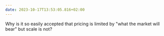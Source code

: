 ```yaml
---
date: 2023-10-17T13:53:05.816+02:00
---
```

Why is it so easily accepted that pricing is limited by "what the market will bear" but scale is not?

